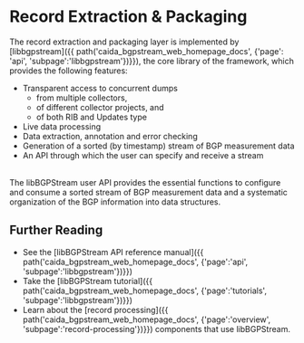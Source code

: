 Record Extraction &amp; Packaging
=================================

The record extraction and packaging layer is implemented by
[libbgpstream]({{ path('caida_bgpstream_web_homepage_docs', {'page': 'api', 'subpage':'libbgpstream'})}}),
the core library of the framework, which provides the following features:

* Transparent access to concurrent dumps
   * from multiple collectors,
   * of different collector projects, and
   * of both RIB and Updates type
* Live data processing
* Data extraction, annotation and error checking
* Generation of a sorted (by timestamp) stream of BGP measurement data
* An API through which the user can specify and receive a stream

<br>
The libBGPStream user API provides the essential functions to
configure and consume a sorted stream of BGP measurement data and a
systematic organization of the BGP information into data structures. 

Further Reading
---------------
* See the
  [libBGPStream API reference manual]({{ path('caida_bgpstream_web_homepage_docs', {'page':'api', 'subpage':'libbgpstream'})}})
* Take the
  [libBGPStream tutorial]({{ path('caida_bgpstream_web_homepage_docs', {'page':'tutorials', 'subpage':'libbgpstream'})}})
* Learn about the
  [record processing]({{ path('caida_bgpstream_web_homepage_docs', {'page':'overview', 'subpage':'record-processing'})}})
  components that use libBGPStream.
